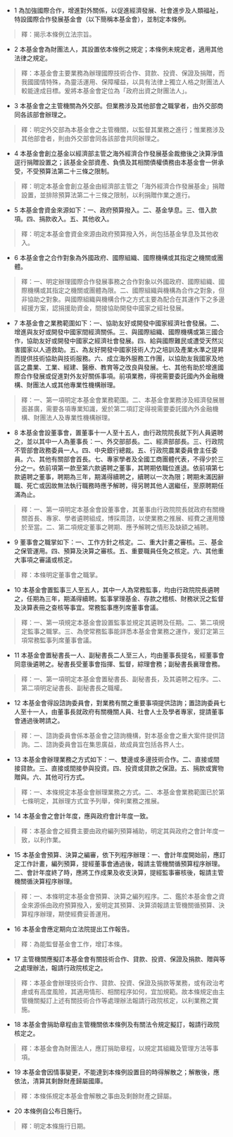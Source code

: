 * 1 為加強國際合作，增進對外關係，以促進經濟發展、社會進步及人類福祉，特設國際合作發展基金會（以下簡稱本基金會），並制定本條例。

> 釋：揭示本條例立法宗旨。

* 2 本基金會為財團法人，其設置依本條例之規定；本條例未規定者，適用其他法律之規定。

> 釋：本基金會主要業務為辦理國際技術合作、貸款、投資、保證及捐贈，而我國國情特殊，為靈活運用、保障權益，以具有法律上獨立人格之財團法人較能達成目標。爰將本基金會定位為「政府出資之財團法人」。

* 3 本基金會之主管機關為外交部。但業務涉及其他部會之職掌者，由外交部商同各該部會辦理之。

> 釋：明定外交部為本基金會之主管機關，以監督其業務之進行；惟業務涉及其他部會者，則由外交部會同各該部會共同辦理之。

* 4 本基金會創立基金以經濟部主管之海外經濟合作發展基金裁撤後之決算淨值逕行捐贈設置之；該基金全部資產、負債及其相關債權債務由本基金會一併承受，不受預算法第二十三條之限制。

> 釋：明定本基金會創立基金由經濟部主管之「海外經濟合作發展基金」捐贈設置，並排除預算法第二十三條之限制，以利捐贈作業之進行。

* 5 本基金會資金來源如下：一、政府預算撥入。二、基金孳息。三、借入款項。四、捐款收入。五、其他收入。

> 釋：明定本基金會資金來源由政府預算撥入外，尚包括基金孳息及其他收入。

* 6 本基金會之合作對象為外國政府、國際組織、國際機構或其指定之機關或團體。

> 釋：一、明定辦理國際合作發展事務之合作對象以外國政府、國際組織、國際機構或其指定之機關或團體為限。二、國際組織與機構為合作之對象，但非協助之對象。與國際組織與機構合作之方式主要為配合在其運作下之多邊經援方案，認捐援助資金，間接協助開發中國家之經社發展。

* 7 本基金會之業務範圍如下：一、協助友好或開發中國家經濟社會發展。二、增進與友好或開發中國家間經濟關係。三、與國際組織、國際機構或第三國合作，協助友好或開發中國家之經濟社會發展。四、給與國際難民或遭受天然災害國家以人道救助。五、為友好開發中國家技術人力之培訓及產業水準之提昇而提供技術協助與技術服務。六、成立海外服務工作團，以協助友我國家及地區之農業、工業、經建、醫療、教育等之改良與發展。七、其他有助於增進國際合作發展或促進對外友好關係事項。前項業務，得視需要委託國內外金融機構、財團法人或其他專業性機構辦理。

> 釋：一、第一項明定本基金會業務範圍。二、本基金會業務涉及經濟發展層面甚廣，需要各項專業知識，爰於第二項訂定得視需要委託國內外金融機構、財團法人及專業性機構辦理。

* 8 本基金會設董事會，置董事十一人至十五人，由行政院院長就下列人員遴聘之，並以其中一人為董事長：一、外交部部長。二、經濟部部長。三、行政院不管部會政務委員一人。四、中央銀行總裁。五、行政院農業委員會主任委員。六、其他有關部會首長。七、專家學者及全國工商團體代表，不得少於三分之一。依前項第一款至第六款遴聘之董事，其聘期依職位進退。依前項第七款遴聘之董事，聘期為三年，期滿得續聘之，續聘以一次為限；聘期未滿因辭職、死亡或因故無法執行職務時應予解聘，得另聘其他人選繼任，至原聘期任滿為止。

> 釋：一、第一項明定本基金會設董事會，其董事由行政院院長就政府有關機關首長、專家、學者遴聘組成，博採周諮，以使業務之推展、經費之運用臻於至當。二、第二項規定董事之聘期、應予解聘之情形及缺額之補聘。

* 9 董事會之職掌如下：一、工作方針之核定。二、重大計畫之審核。三、基金之保管運用。四、預算及決算之審核。五、重要職員任免之核定。六、其他重大事項之審議或核定。

> 釋：本條明定董事會之職掌。

* 10 本基金會置監事三人至五人，其中一人為常務監事，均由行政院院長遴聘之，任期為三年，期滿得續聘。監事掌理基金、存款之稽核、財務狀況之監督及決算表冊之查核等事宜。常務監事應列席董事會議。

> 釋：一、第一項規定本基金會設置監事並規定其遴聘及任期。二、第二項規定監事之職掌。三、為使常務監事能詳悉本基金會業務之運作，爰訂定第三項常務監事列席董事會議。

* 11 本基金會置秘書長一人、副秘書長二人至三人，均由董事長提名，經董事會同意後遴聘之。秘書長受董事會指揮、監督，綜理會務；副秘書長襄理會務。

> 釋：一、第一項明定本基金會置秘書長、副秘書長，及其遴聘之程序。二、第二項明定祕書長、副秘書長之職權。

* 12 本基金會得設諮詢委員會，對業務有關之重要事項提供諮詢；置諮詢委員七人至十一人，由董事長就政府有關機關人員、社會人士及學者專家，提請董事會通過後聘請之。

> 釋：一、諮詢委員會係本基金會之諮詢機構，對本基金會之重大案件提供諮詢。二、諮詢委員會旨在集思廣益，故成員宜包括各界人士。

* 13 本基金會辦理業務之方式如下：一、雙邊或多邊技術合作。二、直接或間接貸款。三、直接或間接參與投資。四、投資或貸款之保證。五、捐款或實物贈與。六、其他可行方式。

> 釋：一、本條規定本基金會辦理業務之方式。二、本基金會業務範圍已於第七條明定，其辦理方式宜予列舉，俾利業務之推展。

* 14 本基金會之會計年度，應與政府會計年度一致。

> 釋：本基金會之經費主要由政府編列預算補助，明定其與政府之會計年度一致，以利作業。

* 15 本基金會預算、決算之編審，依下列程序辦理：一、會計年度開始前，應訂定工作計畫，編列預算，提經董事會通過後，報請主管機關循預算程序辦理。二、會計年度終了時，應將工作成果及收支決算，提經監事審核後，報請主管機關循決算程序辦理。

> 釋：一、本條明定本基金會預算、決算之編列程序。二、鑑於本基金會之資金來源係由政府預算撥入，爰明定其預算、決算須報請主管機關循預算、決算程序辦理，期使經費妥善運用。

* 16 本基金會應定期向立法院提出工作報告。

> 釋：為能監督基金會工作，增訂本條。

* 17 主管機關應擬訂本基金會有關技術合作、貸款、投資、保證及捐款、贈與等之處理辦法，報請行政院核定之。

> 釋：本基金會辦理技術合作、貸款、投資、保證及捐款等業務，或有政治考慮或有高度風險，其適用情形、相關程序如何，宜加規範。故本條規定由主管機關擬訂上述有關技術合作等處理辦法報請行政院核定，以利業務之實施。

* 18 本基金會捐助章程由主管機關依本條例及有關法令規定擬訂，報請行政院核定之。

> 釋：本基金會為財團法人，應訂捐助章程，以規定其組織及管理方法等事項。

* 19 本基金會因情事變更，不能達到本條例設置目的時得解散之；解散後，應依法，清算其剩餘財產歸屬國庫。

> 釋：本條係規定本基金會解散之事由及剩餘財產之歸屬。

* 20 本條例自公布日施行。

> 釋：明定本條施行日期。

